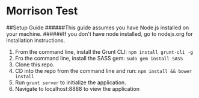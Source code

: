 # Morrison Test

##Setup Guide
######This guide assumes you have Node.js installed on your machine.
######If you don't have node installed, go to nodejs.org for installation instructions.

1. From the command line, install the Grunt CLI: `npm install grunt-cli -g`
2. Fro the command line, install the SASS gem: `sudo gem install SASS`
3. Clone this repo.
4. CD into the repo from the command line and run: `npm install && bower install`
5. Run `grunt server` to initialize the application.
6. Navigate to localhost:8888 to view the application

